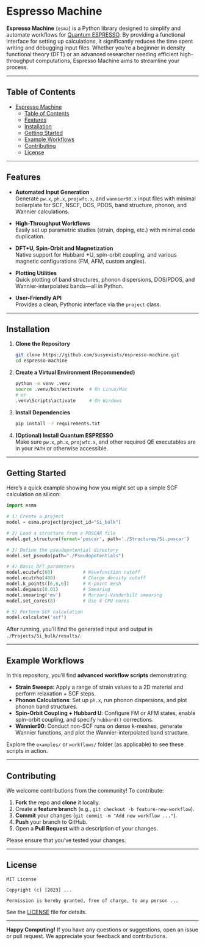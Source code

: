 # Espresso Machine

**Espresso Machine** (`esma`) is a Python library designed to simplify and automate workflows for [Quantum ESPRESSO](https://www.quantum-espresso.org/). By providing a functional interface for setting up calculations, it significantly reduces the time spent writing and debugging input files. Whether you’re a beginner in density functional theory (DFT) or an advanced researcher needing efficient high-throughput computations, Espresso Machine aims to streamline your process.

---

## Table of Contents
- [Espresso Machine](#espresso-machine)
  - [Table of Contents](#table-of-contents)
  - [Features](#features)
  - [Installation](#installation)
  - [Getting Started](#getting-started)
  - [Example Workflows](#example-workflows)
  - [Contributing](#contributing)
  - [License](#license)

---

## Features

- **Automated Input Generation**  
  Generate `pw.x`, `ph.x`, `projwfc.x`, and `wannier90.x` input files with minimal boilerplate for SCF, NSCF, DOS, PDOS, band structure, phonon, and Wannier calculations.

- **High-Throughput Workflows**  
  Easily set up parametric studies (strain, doping, etc.) with minimal code duplication.

- **DFT+U, Spin-Orbit and Magnetization**  
  Native support for Hubbard +U, spin-orbit coupling, and various magnetic configurations (FM, AFM, custom angles).

- **Plotting Utilities**  
  Quick plotting of band structures, phonon dispersions, DOS/PDOS, and Wannier-interpolated bands—all in Python.

- **User-Friendly API**  
  Provides a clean, Pythonic interface via the `project` class.

---

## Installation

1. **Clone the Repository**  
   ```bash
   git clone https://github.com/susyexists/espresso-machine.git
   cd espresso-machine
   ```

2. **Create a Virtual Environment (Recommended)**
   ```bash
   python -m venv .venv
   source .venv/bin/activate  # On Linux/Mac
   # or
   .venv\Scripts\activate     # On Windows
   ```

3. **Install Dependencies**
   ```bash
   pip install -r requirements.txt
   ```


4. **(Optional) Install Quantum ESPRESSO**  
   Make sure `pw.x`, `ph.x`, `projwfc.x`, and other required QE executables are in your `PATH` or otherwise accessible.

---

## Getting Started

Here’s a quick example showing how you might set up a simple SCF calculation on silicon:

```python
import esma

# 1) Create a project
model = esma.project(project_id="Si_bulk")

# 2) Load a structure from a POSCAR file
model.get_structure(format='poscar', path='./Structures/Si.poscar')

# 3) Define the pseudopotential directory
model.set_pseudo(path="./Pseudopotentials")

# 4) Basic DFT parameters
model.ecutwfc(60)           # Wavefunction cutoff
model.ecutrho(480)          # Charge density cutoff
model.k_points([6,6,6])     # K-point mesh
model.degauss(0.01)         # Smearing
model.smearing('mv')        # Marzari-Vanderbilt smearing
model.set_cores(8)          # Use 8 CPU cores

# 5) Perform SCF calculation
model.calculate('scf')
```

After running, you’ll find the generated input and output in `./Projects/Si_bulk/results/`.

---

## Example Workflows

In this repository, you’ll find **advanced workflow scripts** demonstrating:

- **Strain Sweeps**: Apply a range of strain values to a 2D material and perform relaxation + SCF steps.  
- **Phonon Calculations**: Set up `ph.x`, run phonon dispersions, and plot phonon band structures.  
- **Spin-Orbit Coupling + Hubbard U**: Configure FM or AFM states, enable spin-orbit coupling, and specify `hubbard()` corrections.  
- **Wannier90**: Conduct non-SCF runs on dense k-meshes, generate Wannier functions, and plot the Wannier-interpolated band structure.

Explore the `examples/` or `workflows/` folder (as applicable) to see these scripts in action.

---


## Contributing

We welcome contributions from the community! To contribute:

1. **Fork** the repo and **clone** it locally.  
2. Create a **feature branch** (e.g., `git checkout -b feature-new-workflow`).  
3. **Commit** your changes (`git commit -m "Add new workflow ..."`).  
4. **Push** your branch to GitHub.  
5. Open a **Pull Request** with a description of your changes.

Please ensure that you’ve tested your changes.

---

## License


```
MIT License

Copyright (c) [2023] ...

Permission is hereby granted, free of charge, to any person ...
```

See the [LICENSE](LICENSE) file for details.

---


**Happy Computing!** If you have any questions or suggestions, open an issue or pull request. We appreciate your feedback and contributions.
